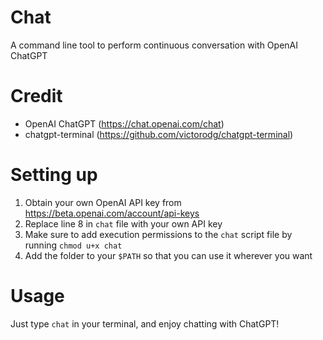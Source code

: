 # Chat
A command line tool to perform continuous conversation with OpenAI ChatGPT

# Credit
* OpenAI ChatGPT (https://chat.openai.com/chat)
* chatgpt-terminal (https://github.com/victorodg/chatgpt-terminal)

# Setting up
1. Obtain your own OpenAI API key from https://beta.openai.com/account/api-keys 
2. Replace line 8 in `chat` file with your own API key 
3. Make sure to add execution permissions to the `chat` script file by running `chmod u+x chat`
4. Add the folder to your `$PATH` so that you can use it wherever you want

# Usage
Just type `chat` in your terminal, and enjoy chatting with ChatGPT!

